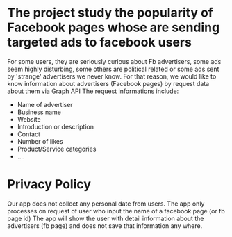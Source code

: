# The project study the popularity of Facebook pages whose are sending targeted ads to facebook users

For some users, they are seriously curious about Fb advertisers, some ads seem highly disturbing, some others are political related or some ads sent by 'strange' advertisers we never know.
For that reason, we would like to know information about advertisers (Facebook pages) by request data about them via Graph API
The request informations include:
- Name of advertiser
- Business name
- Website
- Introduction or description
- Contact
- Number of likes
- Product/Service categories
- ....

# Privacy Policy
Our app does not collect any personal date from users.
The app only processes on request of user who input the name of a facebook page (or fb page id)
The app will show the user with detail information about the advertisers (fb page) and does not save that information any where.





